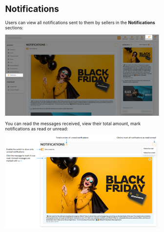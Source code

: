 # Notifications

Users can view all notifications sent to them by sellers in the **Notifications** sections:

![Notifications](../media/notifications-sections.png)

You can read the messages received, view their total amount, mark notifications as read or unread:

![Manage notifications](../media/managing-notifications.png)